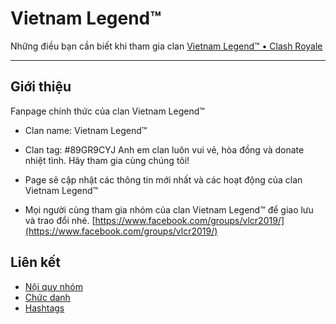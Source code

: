 # Vietnam Legend™

Những điều bạn cần biết khi tham gia clan [Vietnam Legend™ • Clash Royale](https://www.facebook.com/groups/vlcr2019/)

---

## Giới thiệu

Fanpage chính thức của clan Vietnam Legend™
- Clan name: Vietnam Legend™
- Clan tag: #89GR9CYJ
Anh em clan luôn vui vẻ, hòa đồng và donate nhiệt tình. Hãy tham gia cùng chúng tôi!

- Page sẽ cập nhật các thông tin mới nhất và các hoạt động của clan Vietnam Legend™
- Mọi người cùng tham gia nhóm của clan Vietnam Legend™ để giao lưu và trao đổi nhé. [https://www.facebook.com/groups/vlcr2019/](https://www.facebook.com/groups/vlcr2019/)

## Liên kết

- [Nội quy nhóm](rules.md)
- [Chức danh](titles.md)
- [Hashtags](hashtags.md)